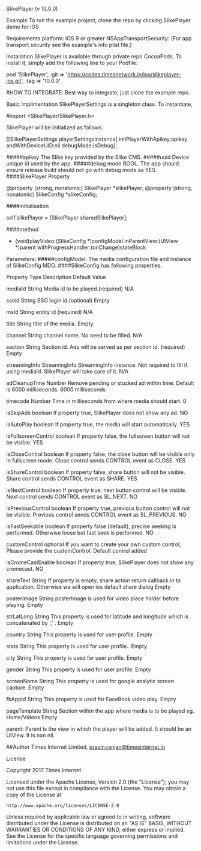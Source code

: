 SlikePlayer  (v 10.0.0)

Example
To run the example project, clone the repo by clicking SlikePlayer demo for iOS

Requirements
platform: iOS 9 or greater
NSAppTransportSecurity: (For app transport security see the example's info plist file.)

Installation
SlikePlayer is available through private repo CocoaPods. To install
it, simply add the following line to your Podfile:


pod 'SlikePlayer', :git => 'https://codes.timesnetwork.in/ios/slikeplayer-ios.git', :tag => '10.0.0'



#HOW TO INTEGRATE:
Best way to integrate, just clone the example repo.

Basic Implimentation
SlikePlayerSettings is a singleton class. To instantiate,

#import <SlikePlayer/SlikePlayer.h>


SlikePlayer will be initialized as follows.

[[SlikePlayerSettings playerSettingsInstance] initPlayerWithApikey:apikey andWithDeviceUID:nil debugMode:isDebug];



#####apikey
The Slike key provided by the Slike CMS.
#####uuid
Device unique id used by the app.
#####debug mode
BOOL. The app should ensure release build should not go with debug mode as YES.
####SlikePlayer Property

@property (strong, nonatomic) SlikePlayer *slikePlayer;
@property (strong, nonatomic) SlikeConfig *slikeConfig;


####initialisation

self.slikePlayer = [SlikePlayer sharedSlikePlayer];


####method
- (void)playVideo:(SlikeConfig *)configModel inParentView:(UIView *)parent withProgressHandler:(onChange)stateBlock

Parameters:
#####configModel:
The media configuration file and instance of SlikeConfig MDO.
####SlikeConfig has following properties.



Property
Type
Description
Default Value




mediaId
String
Media id to be played.(required)
N/A


ssoid
String
SSO login id.(optional)
Empty


msId
String
entity id (required)
N/A


title
String
title of the media.
Empty


channel
String
channel name. No need to be filled.
N/A


section
String
Section id. Ads will be served as per section id. (required)
Empty


streamingInfo
StreamingInfo
StreamingInfo instance. Not required to fill if using mediaId. SlikePlayer will take care of it.
N/A


adCleanupTime
Number
Remove pending or stucked ad within time. Default is 6000 milliseconds.
6000 milliseconds


timecode
Number
Time in milliseconds from where media should start.
0


isSkipAds
boolean
If property true, SlikePlayer does not show any ad.
NO


isAutoPlay
boolean
If property true, the media will start automatically.
YES


isFullscreenControl
boolean
If property false, the fullscreen button will not be visible.
YES


isCloseControl
boolean
If property false, the close button will be visible only in fullscreen mode. Close control sends CONTROL event as CLOSE.
YES


isShareControl
boolean
If property false, share button will not be visible. Share control sends CONTROL event as SHARE.
YES


isNextControl
boolean
If property true, next button control will be visible. Next control sends CONTROL event as SL_NEXT.
NO


isPreviousControl
boolean
If property true, previous button control will not be visible. Previous control sends CONTROL event as SL_PREVIOUS.
NO


isFastSeekable
boolean
If property false (default), precise seeking is performed. Otherwise loose but fast seek is performed.
NO


customControl
optional
If you want to create your own custom control, Please provide the customControl.
Default control added


isCromeCastEnable
boolean
If property true, SlikePlayer does not show any cromecast.
NO


shareText
String
If property is empty, share action return callback in to application. Otherwise we will open ios default share dialog
Empty


posterImage
String
posterImage is used for video place holder before playing.
Empty


strLatLong
String
This property is used for latitude and longitude which is concatenated by ',' .
Empty


country
String
This property is used for user profile.
Empty


state
String
This property is used for user profile..
Empty


city
String
This property is used for user profile.
Empty


gender
String
This property is used for user profile.
Empty


screenName
String
This property is used for google analytic screen capture.
Empty


fbAppId
String
This property is used for FaceBook video play.
Empty


pageTemplate
String
Section within the app where media is to be played eg. Home/Videos
Empty




parent:
Parent is the view in which the player will be added. It should be  an UIView. It is non nil.

##Author
Times Internet Limited, pravin.ranjan@timesinternet.in

License

Copyright 2017 Times Internet

Licensed under the Apache License, Version 2.0 (the "License");
you may not use this file except in compliance with the License.
You may obtain a copy of the License at

    http://www.apache.org/licenses/LICENSE-2.0

Unless required by applicable law or agreed to in writing, software
distributed under the License is distributed on an "AS IS" BASIS,
WITHOUT WARRANTIES OR CONDITIONS OF ANY KIND, either express or implied.
See the License for the specific language governing permissions and
limitations under the License.
